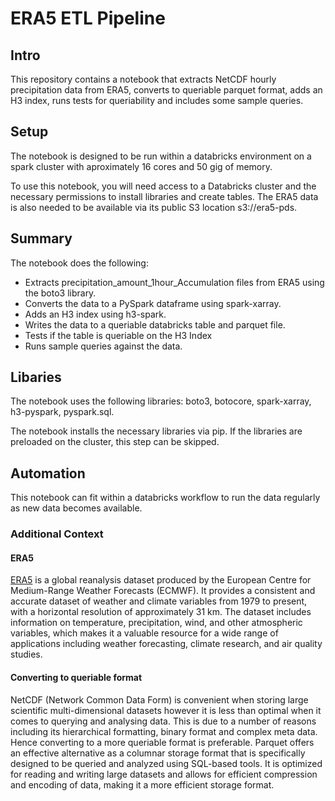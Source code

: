 # ERA5 ETL Pipeline


## Intro


This repository contains a notebook that extracts NetCDF hourly precipitation data from ERA5, converts to queriable parquet format, adds an H3 index, runs tests for queriability and includes some sample queries. 


## Setup

The notebook is designed to be run within a databricks environment on a spark cluster with aproximately 16 cores and 50 gig of memory. 

To use this notebook, you will need access to a Databricks cluster and the necessary permissions to install libraries and create tables. The ERA5 data is also needed to be available via its public S3 location s3://era5-pds. 

## Summary

The notebook does the following:

* Extracts precipitation_amount_1hour_Accumulation files from ERA5 using the boto3 library.
* Converts the data to a PySpark dataframe using spark-xarray.
* Adds an H3 index using h3-spark.
* Writes the data to a queriable databricks table and parquet file.
* Tests if the table is queriable on the H3 Index
* Runs sample queries against the data.


## Libaries 


The notebook uses the following libraries: boto3, botocore, spark-xarray, h3-pyspark, pyspark.sql. 

The notebook installs the necessary libraries via pip. If the libraries are preloaded on the cluster, this step can be skipped.

## Automation 

This notebook can fit within a databricks workflow to run the data regularly as new data becomes available. 

### Additional Context

#### ERA5

[ERA5](https://www.ecmwf.int/en/forecasts/datasets/reanalysis-datasets/era5) is a global reanalysis dataset produced by the European Centre for Medium-Range Weather Forecasts (ECMWF). It provides a consistent and accurate dataset of weather and climate variables from 1979 to present, with a horizontal resolution of approximately 31 km. The dataset includes information on temperature, precipitation, wind, and other atmospheric variables, which makes it a valuable resource for a wide range of applications including weather forecasting, climate research, and air quality studies. 

#### Converting to queriable format

NetCDF (Network Common Data Form) is convenient when storing large scientific multi-dimensional datasets however it is less than optimal when it comes to querying and analysing data. This is due to a number of reasons including its hierarchical formatting, binary format and complex meta data. Hence converting to a more queriable format is preferable. Parquet offers an effective alternative as a columnar storage format that is specifically designed to be queried and analyzed using SQL-based tools. It is optimized for reading and writing large datasets and allows for efficient compression and encoding of data, making it a more efficient storage format.


